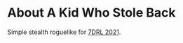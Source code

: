 # About A Kid Who Stole Back

Simple stealth roguelike for [7DRL 2021](https://itch.io/jam/7drl-challenge-2021).
